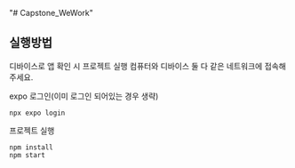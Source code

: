 "# Capstone_WeWork" 

## 실행방법

디바이스로 앱 확인 시 프로젝트 실행 컴퓨터와 디바이스 둘 다 같은 네트워크에 접속해주세요.

expo 로그인(이미 로그인 되어있는 경우 생략)
```
npx expo login
```


프로젝트 실행
```
npm install
npm start
```
